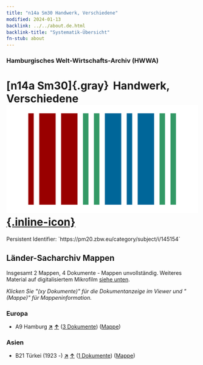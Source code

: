 ```yaml
---
title: "n14a Sm30 Handwerk, Verschiedene"
modified: 2024-01-13
backlink: ../../about.de.html
backlink-title: "Systematik-Übersicht"
fn-stub: about
---
```


### Hamburgisches Welt-Wirtschafts-Archiv (HWWA)

# [n14a Sm30]{.gray}&#8201; Handwerk, Verschiedene &#160; [![Wikidata](/images/Wikidata-logo.svg "Wikidata"){.inline-icon}](http://www.wikidata.org/entity/Q104710695)

<div class="hint">Persistent Identifier: `https://pm20.zbw.eu/category/subject/i/145154`</div>







## Länder-Sacharchiv Mappen






Insgesamt 2 Mappen, 4 Dokumente - Mappen unvollständig. Weiteres Material auf digitalisiertem Mikrofilm [siehe unten](#filmsections).

_Klicken Sie "(xy Dokumente)" für die Dokumentanzeige im Viewer und "(Mappe)" für Mappeninformation._




### Europa

- A9 Hamburg [**&nearr;**](../../../geo/i/140905/about.de.html "Hamburg (alle Mappen)") [**&uarr;**](../../../geo/about.de.html#A9 "Ländersystematik") (<a href="https://pm20.zbw.eu/iiifview/folder/sh/140905,145154" title="über: Hamburg : Handwerk, Verschiedene" target="_blank">3 Dokumente</a>) ([Mappe](../../../../folder/sh/1409xx/140905/1451xx/145154/about.de.html))

### Asien

- B21 Türkei (1923 -) [**&nearr;**](../../../geo/i/141111/about.de.html "Türkei (1923 -) (alle Mappen)") [**&uarr;**](../../../geo/about.de.html#B21 "Ländersystematik") (<a href="https://pm20.zbw.eu/iiifview/folder/sh/141111,145154" title="über: Türkei (1923 -) : Handwerk, Verschiedene" target="_blank">1 Dokumente</a>) ([Mappe](../../../../folder/sh/1411xx/141111/1451xx/145154/about.de.html))



<a id="filmsections" />













